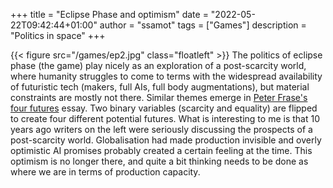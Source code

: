 +++
title = "Eclipse Phase and optimism"
date = "2022-05-22T09:42:44+01:00"
author = "ssamot"
tags = ["Games"]
description = "Politics in space"
+++

{{< figure src="/games/ep2.jpg" class="floatleft"  >}} The politics of eclipse phase (the game) play nicely as an exploration of a post-scarcity world, where humanity struggles to come to terms with the widespread availability of futuristic tech (makers, full AIs, full body augmentations), but material constraints are mostly not there. Similar themes emerge in [Peter Frase's](http://www.peterfrase.com) [four futures](https://jacobinmag.com/2011/12/four-futures) essay. Two binary variables (scarcity and equality) are flipped to create four different potential futures. What is interesting to me is that 10 years ago writers on the left were seriously discussing the prospects of a post-scarcity world. Globalisation had made production invisible and overly optimistic AI promises probably created a certain feeling at the time. This optimism is no longer there, and quite a bit thinking needs to be done as where we are in terms of production capacity. 
